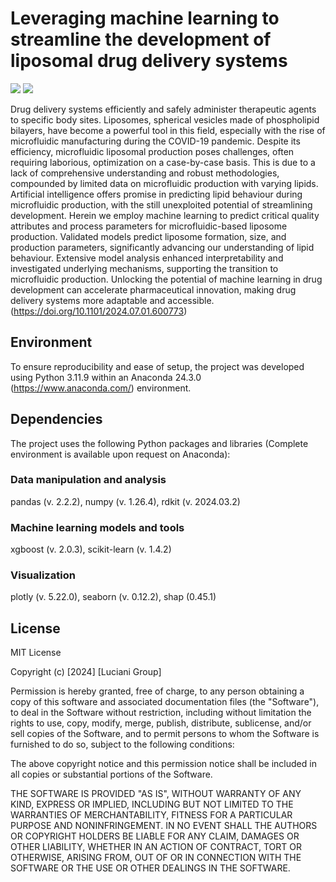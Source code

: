 # Leveraging machine learning to streamline the development of liposomal drug delivery systems

<img src="https://img.shields.io/badge/Python-3.11.9-blue?style=flat-square"/> <img src="https://img.shields.io/badge/License-MIT-yellow?style=flat-square"/>

Drug delivery systems efficiently and safely administer therapeutic agents to specific body sites. Liposomes, spherical vesicles made of phospholipid bilayers, have become a powerful tool in this field, especially with the rise of microfluidic manufacturing during the COVID-19 pandemic. Despite its efficiency, microfluidic liposomal production poses challenges, often requiring laborious, optimization on a case-by-case basis. This is due to a lack of comprehensive understanding and robust methodologies, compounded by limited data on microfluidic production with varying lipids. Artificial intelligence offers promise in predicting lipid behaviour during microfluidic production, with the still unexploited potential of streamlining development. Herein we employ machine learning to predict critical quality attributes and process parameters for microfluidic-based liposome production. Validated models predict liposome formation, size, and production parameters, significantly advancing our understanding of lipid behaviour. Extensive model analysis enhanced interpretability and investigated underlying mechanisms, supporting the transition to microfluidic production. Unlocking the potential of machine learning in drug development can accelerate pharmaceutical innovation, making drug delivery systems more adaptable and accessible. (https://doi.org/10.1101/2024.07.01.600773)

## Environment

To ensure reproducibility and ease of setup, the project was developed using Python 3.11.9 within an Anaconda 24.3.0 (https://www.anaconda.com/) environment.

## Dependencies

The project uses the following Python packages and libraries (Complete environment is available upon request on Anaconda):

### Data manipulation and analysis
pandas (v. 2.2.2),
numpy (v. 1.26.4),
rdkit (v. 2024.03.2)

### Machine learning models and tools
xgboost (v. 2.0.3),
scikit-learn (v. 1.4.2)

### Visualization
plotly (v. 5.22.0),
seaborn (v. 0.12.2),
shap (0.45.1)

## License

MIT License

Copyright (c) [2024] [Luciani Group]

Permission is hereby granted, free of charge, to any person obtaining a copy
of this software and associated documentation files (the "Software"), to deal
in the Software without restriction, including without limitation the rights
to use, copy, modify, merge, publish, distribute, sublicense, and/or sell
copies of the Software, and to permit persons to whom the Software is
furnished to do so, subject to the following conditions:

The above copyright notice and this permission notice shall be included in all
copies or substantial portions of the Software.

THE SOFTWARE IS PROVIDED "AS IS", WITHOUT WARRANTY OF ANY KIND, EXPRESS OR
IMPLIED, INCLUDING BUT NOT LIMITED TO THE WARRANTIES OF MERCHANTABILITY,
FITNESS FOR A PARTICULAR PURPOSE AND NONINFRINGEMENT. IN NO EVENT SHALL THE
AUTHORS OR COPYRIGHT HOLDERS BE LIABLE FOR ANY CLAIM, DAMAGES OR OTHER
LIABILITY, WHETHER IN AN ACTION OF CONTRACT, TORT OR OTHERWISE, ARISING FROM,
OUT OF OR IN CONNECTION WITH THE SOFTWARE OR THE USE OR OTHER DEALINGS IN THE
SOFTWARE.
